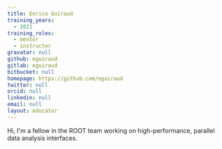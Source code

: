 ```yaml
---
title: Enrico Guiraud
training_years:
  - 2021
training_roles:
  - mentor
  - instructor
gravatar: null
github: eguiraud
gitlab: eguiraud
bitbucket: null
homepage: https://github.com/eguiraud
twitter: null
orcid: null
linkedin: null
email: null
layout: educator
---
```


Hi, I'm a fellow in the ROOT team working on high-performance, parallel data
analysis interfaces.
